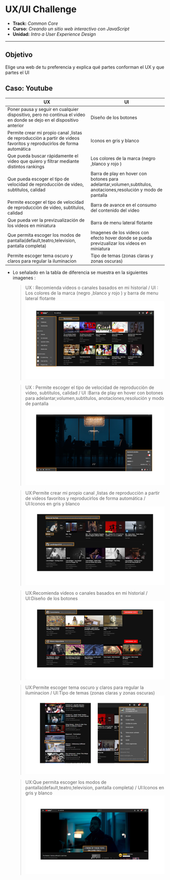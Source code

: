 
# UX/UI Challenge

* **Track:** _Common Core_
* **Curso:** _Creando un sitio web interactivo con JavaScript_
* **Unidad:** _Intro a User Experience Design_

***
## Objetivo

Elige una web de tu preferencia y explica qué partes conforman el UX y que partes el UI

##  Caso: Youtube


| UX | UI |
|--------|--------|
| Poner pausa y seguir en cualquier dispositivo, pero no continua el video en donde se dejo en el dispositivo anterior|  Diseño de los botones|
| Permite crear mi propio canal ,listas de reproducciòn a partir de videos favoritos y reproducirlos de forma automática| Iconos en gris y blanco|
| Que pueda buscar rápidamente el video que quiero y filtrar mediante distintos rankings|  Los colores de la marca (negro ,blanco y rojo )|
| Que pueda escoger el tipo de velocidad de reproducciòn de video, subtitulos, calidad |  Barra de play en hover con botones para adelantar,volumen,subtítulos, anotaciones,resolución y modo de pantalla|
| Permite escoger el tipo de velocidad de reproducciòn de video, subtitulos, calidad | Barra de avance en el consumo del contenido del video
| Que pueda ver la previzualización de los videos en miniatura|Barra de menu lateral flotante
| Que permita escoger los modos de pantalla(default,teatro,television, pantalla completa)|Imagenes de los videos  con efecto hover donde se pueda previzualizar los videos en miniatura
|Permite escoger tema oscuro y claros para regular la iluminacion | Tipo de temas (zonas claras y zonas oscuras)


- Lo señalado en la tabla de diferencia se muestra en la siguientes imagenes :

   > UX : Recomienda videos o canales basados en mi historial / UI : Los colores de la marca (negro ,blanco y rojo ) y barra de menu lateral flotante
![image2](assets/img/image2.png)

   > UX : Permite escoger el tipo de velocidad de reproducciòn de video, subtitulos, calidad / UI :Barra de play en hover con botones para adelantar,volumen,subtítulos, anotaciones,resolución y modo de pantalla
![image3](assets/img/image3.png)

  > UX:Permite crear mi propio canal ,listas de reproducciòn a partir de videos favoritos y reproducirlos de forma automática / UI:Iconos en gris y blanco
![image4](assets/img/image4.png)

  > UX:Recomienda videos o canales basados en mi historial / UI:Diseño de los botones
![image1](assets/img/image1.png)

  > UX:Permite escoger tema oscuro y claros para regular la iluminacion / UI:Tipo de temas (zonas claras y zonas oscuras)
![image5](assets/img/image5.png)

  > UX:Que permita escoger los modos de pantalla(default,teatro,television, pantalla completa) / UI:Iconos en gris y blanco
![image5](assets/img/image6.png)







